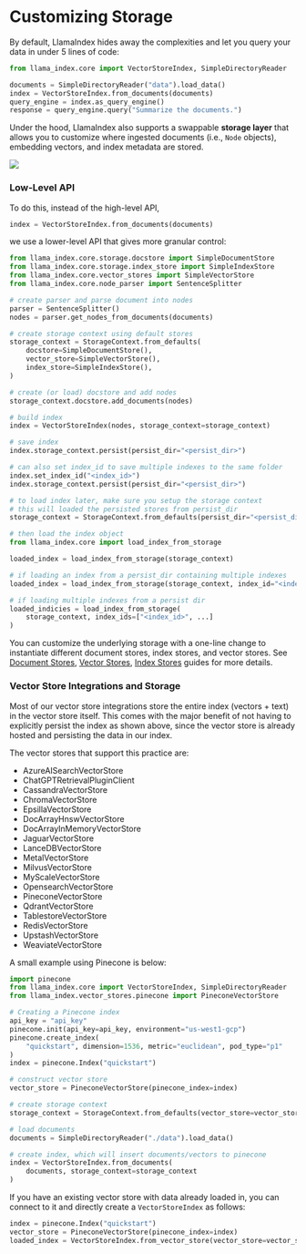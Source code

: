 # Customizing Storage

By default, LlamaIndex hides away the complexities and let you query your data in under 5 lines of code:

```python
from llama_index.core import VectorStoreIndex, SimpleDirectoryReader

documents = SimpleDirectoryReader("data").load_data()
index = VectorStoreIndex.from_documents(documents)
query_engine = index.as_query_engine()
response = query_engine.query("Summarize the documents.")
```

Under the hood, LlamaIndex also supports a swappable **storage layer** that allows you to customize where ingested documents (i.e., `Node` objects), embedding vectors, and index metadata are stored.

![](/python/framework/_static/storage/storage.png)

### Low-Level API

To do this, instead of the high-level API,

```python
index = VectorStoreIndex.from_documents(documents)
```

we use a lower-level API that gives more granular control:

```python
from llama_index.core.storage.docstore import SimpleDocumentStore
from llama_index.core.storage.index_store import SimpleIndexStore
from llama_index.core.vector_stores import SimpleVectorStore
from llama_index.core.node_parser import SentenceSplitter

# create parser and parse document into nodes
parser = SentenceSplitter()
nodes = parser.get_nodes_from_documents(documents)

# create storage context using default stores
storage_context = StorageContext.from_defaults(
    docstore=SimpleDocumentStore(),
    vector_store=SimpleVectorStore(),
    index_store=SimpleIndexStore(),
)

# create (or load) docstore and add nodes
storage_context.docstore.add_documents(nodes)

# build index
index = VectorStoreIndex(nodes, storage_context=storage_context)

# save index
index.storage_context.persist(persist_dir="<persist_dir>")

# can also set index_id to save multiple indexes to the same folder
index.set_index_id("<index_id>")
index.storage_context.persist(persist_dir="<persist_dir>")

# to load index later, make sure you setup the storage context
# this will loaded the persisted stores from persist_dir
storage_context = StorageContext.from_defaults(persist_dir="<persist_dir>")

# then load the index object
from llama_index.core import load_index_from_storage

loaded_index = load_index_from_storage(storage_context)

# if loading an index from a persist_dir containing multiple indexes
loaded_index = load_index_from_storage(storage_context, index_id="<index_id>")

# if loading multiple indexes from a persist dir
loaded_indicies = load_index_from_storage(
    storage_context, index_ids=["<index_id>", ...]
)
```

You can customize the underlying storage with a one-line change to instantiate different document stores, index stores, and vector stores.
See [Document Stores](/python/framework/module_guides/storing/docstores), [Vector Stores](/python/framework/module_guides/storing/vector_stores), [Index Stores](/python/framework/module_guides/storing/index_stores) guides for more details.

### Vector Store Integrations and Storage

Most of our vector store integrations store the entire index (vectors + text) in the vector store itself. This comes with the major benefit of not having to explicitly persist the index as shown above, since the vector store is already hosted and persisting the data in our index.

The vector stores that support this practice are:

- AzureAISearchVectorStore
- ChatGPTRetrievalPluginClient
- CassandraVectorStore
- ChromaVectorStore
- EpsillaVectorStore
- DocArrayHnswVectorStore
- DocArrayInMemoryVectorStore
- JaguarVectorStore
- LanceDBVectorStore
- MetalVectorStore
- MilvusVectorStore
- MyScaleVectorStore
- OpensearchVectorStore
- PineconeVectorStore
- QdrantVectorStore
- TablestoreVectorStore
- RedisVectorStore
- UpstashVectorStore
- WeaviateVectorStore

A small example using Pinecone is below:

```python
import pinecone
from llama_index.core import VectorStoreIndex, SimpleDirectoryReader
from llama_index.vector_stores.pinecone import PineconeVectorStore

# Creating a Pinecone index
api_key = "api_key"
pinecone.init(api_key=api_key, environment="us-west1-gcp")
pinecone.create_index(
    "quickstart", dimension=1536, metric="euclidean", pod_type="p1"
)
index = pinecone.Index("quickstart")

# construct vector store
vector_store = PineconeVectorStore(pinecone_index=index)

# create storage context
storage_context = StorageContext.from_defaults(vector_store=vector_store)

# load documents
documents = SimpleDirectoryReader("./data").load_data()

# create index, which will insert documents/vectors to pinecone
index = VectorStoreIndex.from_documents(
    documents, storage_context=storage_context
)
```

If you have an existing vector store with data already loaded in,
you can connect to it and directly create a `VectorStoreIndex` as follows:

```python
index = pinecone.Index("quickstart")
vector_store = PineconeVectorStore(pinecone_index=index)
loaded_index = VectorStoreIndex.from_vector_store(vector_store=vector_store)
```

